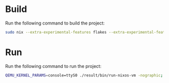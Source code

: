 # Build

Run the following command to build the project:

```bash
sudo nix --extra-experimental-features flakes --extra-experimental-features nix-command build .#nixosConfigurations.minipc.config.system.build.vm
```

# Run

Run the following command to run the project:

```bash
QEMU_KERNEL_PARAMS=console=ttyS0 ./result/bin/run-nixos-vm -nographic; reset
```
